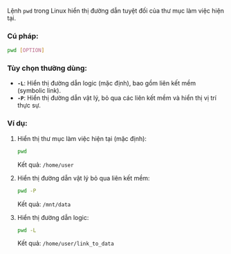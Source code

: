 Lệnh `pwd` trong Linux hiển thị đường dẫn tuyệt đối của thư mục làm việc hiện tại.

### Cú pháp:
```bash
pwd [OPTION]
```

### Tùy chọn thường dùng:
- **`-L`**: Hiển thị đường dẫn logic (mặc định), bao gồm liên kết mềm (symbolic link).
- **`-P`**: Hiển thị đường dẫn vật lý, bỏ qua các liên kết mềm và hiển thị vị trí thực sự.

### Ví dụ:
1. Hiển thị thư mục làm việc hiện tại (mặc định):
   ```bash
   pwd
   ```
   Kết quả: `/home/user`

2. Hiển thị đường dẫn vật lý bỏ qua liên kết mềm:
   ```bash
   pwd -P
   ```
   Kết quả: `/mnt/data`

3. Hiển thị đường dẫn logic:
   ```bash
   pwd -L
   ```
   Kết quả: `/home/user/link_to_data`

